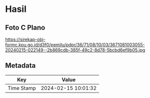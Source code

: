 # Hasil

## Foto C Plano

https://sirekap-obj-formc.kpu.go.id/d3f0/pemilu/pdpr/36/71/08/10/03/3671081003055-20240215-022149--2b869cdb-385f-49c2-8d78-5bcbd6ef9b05.jpg


## Metadata

| Key        | Value               |
| ---------- | ------------------- |
| Time Stamp | 2024-02-15 10:01:32 |



